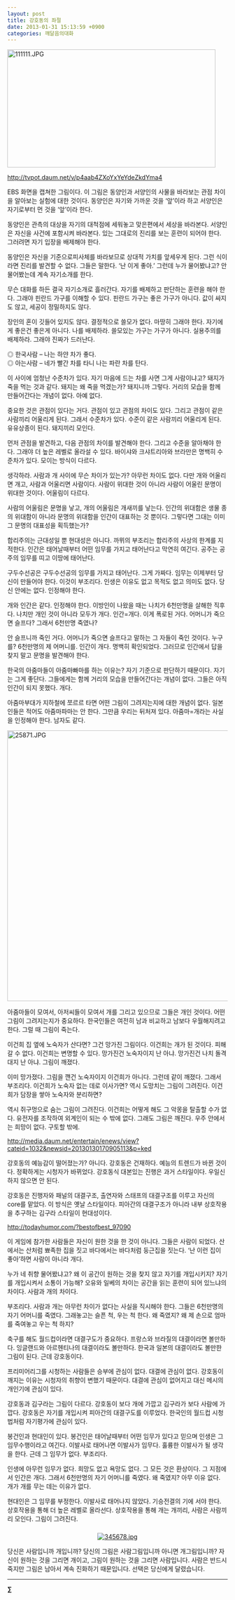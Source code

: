 ```yaml
---
layout: post
title: 강호동의 좌절
date: 2013-01-31 15:13:59 +0900
categories: 깨달음의대화
---
```

<img alt="111111.JPG" src="assets/attach/images/198/158/320/111111.JPG" width="476" height="269" />



<http://tvpot.daum.net/v/p4aab4ZXoYxYeYdeZkdYma4>



EBS 화면을 캡쳐한 그림이다. 이 그림은 동양인과 서양인의 사물을 바라보는 관점 차이을 알아보는 실험에 대한 것이다. 동양인은 자기와 가까운 것을 ‘앞’이라 하고 서양인은 자기로부터 먼 것을 ‘앞’이라 한다. 


  


동양인은 관측의 대상을 자기의 대척점에 세워놓고 맞은편에서 세상을 바라본다. 서양인은 자신을 사건에 포함시켜 바라본다. 있는 그대로의 진리를 보는 훈련이 되어야 한다. 그러려면 자기 입장을 배제해야 한다. 


  


동양인은 자신을 기준으로피사체를 바라보므로 상대적 가치를 앞세우게 된다. 그런 식이라면 진리를 발견할 수 없다. 그들은 말한다. ‘난 이게 좋아.’ 그런데 누가 물어봤냐고? 안 물어봤는데 계속 자기소개를 한다. 


  


무슨 대화를 하든 결국 자기소개로 흘러간다. 자기를 배제하고 판단하는 훈련을 해야 한다. 그래야 핀란드 가구를 이해할 수 있다. 핀란드 가구는 좋은 가구가 아니다. 값이 싸지도 않고, 세공이 정밀하지도 않다. 


  


장인의 혼이 깃들어 있지도 않다. 결정적으로 쓸모가 없다. 마땅히 그래야 한다. 자기에게 좋은건 좋은게 아니다. 나를 배제하라. 쓸모있는 가구는 가구가 아니다. 실용주의를 배제하라. 그래야 진짜가 드러난다. 


  


◎ 한국사람 – 나는 하얀 차가 좋다.   
◎ 아는사람 – 네가 빨간 차를 타니 나는 파란 차를 탄다. 


  


이 사이에 엄청난 수준차가 있다. 자기 마음에 드는 차를 사면 그게 사람이냐고? 돼지가 죽을 먹는 것과 같다. 돼지는 왜 죽을 먹겠는가? 돼지니까 그렇다. 거리의 모습을 함께 만들어간다는 개념이 없다. 아예 없다. 


  


중요한 것은 관점이 있다는 거다. 관점이 있고 관점의 차이도 있다. 그리고 관점이 같은 사람끼리 어울리게 된다. 그래서 수준차가 있다. 수준이 같은 사람끼리 어울리게 된다. 유유상종이 된다. 돼지끼리 모인다. 


  


먼저 관점을 발견하고, 다음 관점의 차이를 발견해야 한다. 그리고 수준을 알아채야 한다. 그래야 더 높은 레벨로 올라설 수 있다. 바이샤와 크샤트리아와 브라만은 명백히 수준차가 있다. 모이는 방식이 다르다. 


  


생각하라. 사람과 개 사이에 무슨 차이가 있는가? 아무런 차이도 없다. 다만 개와 어울리면 개고, 사람과 어울리면 사람이다. 사람이 위대한 것이 아니라 사람이 어울린 문명이 위대한 것이다. 어울림이 다르다. 


  


사람의 어울림은 문명을 낳고, 개의 어울림은 개새끼를 낳는다. 인간의 위대함은 생물 종의 위대함이 아니라 문명의 위대함을 인간이 대표하는 것 뿐이다. 그렇다면 그대는 이미 그 문명의 대표성을 획득했는가? 


  


합리주의는 근대성일 뿐 현대성은 아니다. 까뮈의 부조리는 합리주의 사상의 한계를 지적한다. 인간은 태어날때부터 어떤 임무를 가지고 태어난다고 막연히 여긴다. 공주는 공주의 임무를 띠고 이땅에 태어난다. 


  


구두수선공은 구두수선공의 임무를 가지고 태어난다. 그게 가짜다. 임무는 이제부터 당신이 만들어야 한다. 이것이 부조리다. 인생은 이유도 없고 목적도 없고 의미도 없다. 당신 안에는 없다. 인정해야 한다. 


  


개와 인간은 같다. 인정해야 한다. 이방인이 나왔을 때는 나치가 6천만명을 살해한 직후다. 나치만 개인 것이 아니라 모두가 개다. 인간=개다. 이게 폭로된 거다. 어머니가 죽으면 슬프다? 그래서 6천만명 죽였나? 


  


안 슬프니까 죽인 거다. 어머니가 죽으면 슬프다고 말하는 그 자들이 죽인 것이다. 누구를? 6천만명의 제 어머니를. 인간이 개다. 명백히 확인되었다. 그러므로 인간에서 답을 찾지 말고 문명을 발견해야 한다. 


  


한국의 아줌마들이 아줌마빠마를 하는 이유는? 자기 기준으로 판단하기 때문이다. 자기는 그게 좋단다. 그들에게는 함께 거리의 모습을 만들어간다는 개념이 없다. 그들은 아직 인간이 되지 못했다. 개다. 


  


아줌마부대가 지하철에 쪼르르 타면 어떤 그림이 그려지는지에 대한 개념이 없다. 일본인들은 적어도 아줌마파마는 안 한다. 그만큼 우리는 뒤처져 있다. 아줌마=개라는 사실을 인정해야 한다. 남자도 같다. 



 <img alt="25871.JPG" src="assets/attach/images/198/158/320/25871.JPG" width="600" height="617" />  




아줌마들이 모여서, 아저씨들이 모여서 개를 그리고 있으므로 그들은 개인 것이다. 어떤 그림이 그려지는지가 중요하다. 한국인들은 여전히 남과 비교하고 남보다 우월해지려고 한다. 그럴 때 그림이 죽는다. 


  


이건희 집 옆에 노숙자가 산다면? 그건 망가진 그림이다. 이건희는 개가 된 것이다. 피해갈 수 없다. 이건희는 변명할 수 있다. 망가진건 노숙자이지 난 아냐. 망가진건 나치 돌격대지 난 아냐. 그림이 깨졌다. 


  


이미 망가졌다. 그림을 깬건 노숙자이지 이건희가 아니다. 그런데 같이 깨졌다. 그래서 부조리다. 이건희가 노숙자 없는 데로 이사가면? 역시 도망치는 그림이 그려진다. 이건희가 담장을 쌓아 노숙자와 분리하면? 


  


역시 쥐구멍으로 숨는 그림이 그려진다. 이건희는 어떻게 해도 그 악몽을 탈출할 수가 없다. 유전자를 조작하여 외계인이 되는 수 밖에 없다. 그래도 그림은 깨진다. 우주 안에서는 희망이 없다. 구토할 밖에. 


  


<http://media.daum.net/entertain/enews/view?cateid=1032&newsid=20130130170905113&p=ked> 


  


강호동의 예능감이 떨어졌는가? 아니다. 강호동은 건재하다. 예능의 트렌드가 바뀐 것이다. 정확하게는 시청자가 바뀌었다. 강호동식 대본있는 진행은 과거 스타일이다. 우일신하지 않으면 안 된다. 


  


강호동은 진행자와 패널의 대결구조, 출연자와 스태프의 대결구조를 이루고 자신의 core를 맡았다. 이 방식은 옛날 스타일이다. 피아간의 대결구조가 아니라 내부 상호작용을 추구하는 김구라 스타일이 현대성이다. 


  


<http://todayhumor.com/?bestofbest_97090>



이 게임에 참가한 사람들은 자신이 원한 것을 한 것이 아니다. 그들은 사람이 되었다. 산에서는 산처럼 뾰족한 집을 짓고 바다에서는 바다처럼 둥근집을 짓는다. ‘난 이런 집이 좋아’하면 사람이 아니라 개다. 


  


누가 네 취향 물어봤냐고? 왜 이 공간이 원하는 것을 찾지 않고 자기를 개입시키지? 자기를 개입시켜서 소통이 가능해? 오유와 일베의 차이는 공간을 읽는 훈련이 되어 있느냐의 차이다. 사람과 개의 차이다. 


  


부조리다. 사람과 개는 아무런 차이가 없다는 사실을 직시해야 한다. 그들은 6천만명의 자기 어머니를 죽였다. 그래놓고는 슬픈 척, 우는 척 한다. 왜 죽였지? 왜 제 손으로 엄마를 죽여놓고 우는 척 하지? 


  


축구를 해도 월드컵이라면 대결구도가 중요하다. 프랑스와 브라질의 대결이라면 볼만하다. 잉글랜드와 아르헨티나의 대결이라도 볼만하다. 한국과 일본의 대결이라도 볼만한 그림이 된다. 근데 강호동이다. 


  


프리미어리그를 시청하는 사람들은 승부에 관심이 없다. 대결에 관심이 없다. 강호동이 깨지는 이유는 시청자의 취향이 변했기 때문이다. 대결에 관심이 없어지고 대신 메시의 개인기에 관심이 있다. 



강호동과 김구라는 그림이 다르다. 강호동이 보다 개에 가깝고 김구라가 보다 사람에 가깝다. 강호동은 자기를 개입시켜 피아간의 대결구도를 이루었다. 한국인의 월드컵 시청법처럼 자기평가에 관심이 있다. 

  


봉건인과 현대인이 있다. 봉건인은 태어날때부터 어떤 임무가 있다고 믿으며 인생은 그 임무수행이라고 여긴다. 이발사로 태어나면 이발사가 임무다. 훌륭한 이발사가 될 생각을 한다. 근데 그 임무가 없다. 부조리다. 


  


인생에 아무런 임무가 없다. 희망도 없고 욕망도 없다. 그 모든 것은 환상이다. 그 지점에서 인간은 개다. 그래서 6천만명의 자기 어머니를 죽였다. 왜 죽였지? 아무 이유 없다. 개가 개를 무는 데는 이유가 없다. 


  


현대인은 그 임무를 부정한다. 이발사로 태어나지 않았다. 기승전결의 기에 서야 한다. 상호작용을 통해 더 높은 레벨로 올라선다. 상호작용을 통해 개는 개끼리, 사람은 사람끼리 모인다. 그림이 그려진다. 


  






 ###


  




<p align="center">
  <a href="?mid=DonOh"><img alt="345678.jpg" src="assets/attach/images/198/727/315/55.JPG" /> <br /></a>
</p>



당신은 사람입니까 개입니까? 당신의 그림은 사람그림입니까 아니면 개그림입니까? 자신이 원하는 것을 그리면 개이고, 그림이 원하는 것을 그리면 사람입니다. 사람은 반드시 죽지만 그림은 남아서 계속 진화하기 때문입니다. 선택은 당신에게 달렸습니다. 









****

**∑**
